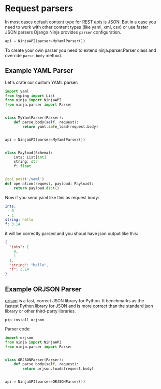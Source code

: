 # Request parsers

In most cases default content type for REST apis is JSON. But in a case you need to work with other content types (like yaml, xml, csv) or use faster JSON parsers Django Ninja provides `parser` configuration.

```Python
api = NinjaAPI(parser=MyYamlParser())
```

To create your own parser you need to extend ninja.parser.Parser class and override `parse_body` method.

## Example YAML Parser

Let's crate our custom YAML parser:

```Python hl_lines="4 8 9"
import yaml
from typing import List
from ninja import NinjaAPI
from ninja.parser import Parser


class MyYamlParser(Parser):
    def parse_body(self, request):
        return yaml.safe_load(request.body)


api = NinjaAPI(parser=MyYamlParser())


class Payload(Schema):
    ints: List[int]
    string: str
    f: float


@api.post('/yaml')
def operation(request, payload: Payload):
    return payload.dict()


```

Now if you send yaml like this as request body:

```YAML
ints:
 - 0
 - 1
string: hello
f: 3.14
```

it will be correctly parsed and you shoud have json output like this:


```JSON
{
  "ints": [
    0,
    1
  ],
  "string": "hello",
  "f": 3.14
}
```


## Example ORJSON Parser

[orjson](https://github.com/ijl/orjson#orjson) is a fast, correct JSON library for Python. It benchmarks as the fastest Python library for JSON and is more correct than the standard json library or other third-party libraries.

```
pip install orjson
```

Parser code:

```Python hl_lines="1 8 9"
import orjson
from ninja import NinjaAPI
from ninja.parser import Parser


class ORJSONParser(Parser):
    def parse_body(self, request):
        return orjson.loads(request.body)


api = NinjaAPI(parser=ORJSONParser())
```

